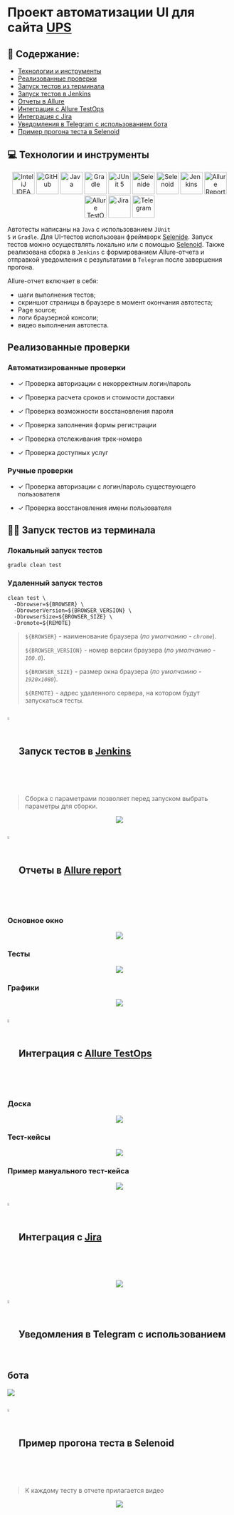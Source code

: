 <h1 >Проект автоматизации UI для сайта <a href="https://www.ups.com">UPS</a></h1>

## :pushpin: Содержание:

* <a href="#tools">Технологии и инструменты</a>
* <a href="#cases">Реализованные проверки</a>
* <a href="#console">Запуск тестов из терминала</a>
* <a href="#jenkins">Запуск тестов в Jenkins</a>
* <a href="#allure">Отчеты в Allure</a>
* <a href="#testops">Интеграция с Allure TestOps</a>
* <a href="#testops">Интеграция с Jira</a>
* <a href="#telegram">Уведомления в Telegram с использованием бота</a>
* <a href="#video">Пример прогона теста в Selenoid</a>

<a id="tools"></a>
## :computer: Технологии и инструменты

<div align="center">
<a href="https://www.jetbrains.com/idea/"><img alt="InteliJ IDEA" height="50" src="images/logo/Intelij_IDEA.svg" width="50"/></a>
<a href="https://github.com/"><img alt="GitHub" height="50" src="images/logo/GitHub.svg" width="50"/></a>  
<a href="https://www.java.com/"><img alt="Java" height="50" src="images/logo/Java.svg" width="50"/></a>
<a href="https://gradle.org/"><img alt="Gradle" height="50" src="images/logo/Gradle.svg" width="50"/></a>  
<a href="https://junit.org/junit5/"><img alt="JUnit 5" height="50" src="images/logo/JUnit5.svg" width="50"/></a>
<a href="https://selenide.org/"><img alt="Selenide" height="50" src="images/logo/Selenide.svg" width="50"/></a>
<a href="https://aerokube.com/selenoid/"><img alt="Selenoid" height="50" src="images/logo/Selenoid.svg" width="50"/></a>
<a href="https://www.jenkins.io/"><img alt="Jenkins" height="50" src="images/logo/Jenkins.svg" width="50"/></a>
<a href="https://github.com/allure-framework/"><img alt="Allure Report" height="50" src="images/logo/Allure_Report.svg" width="50"/></a>
<a href="https://qameta.io/"><img alt="Allure TestOps" height="50" src="images/logo/AllureTestOps.svg " width="50"/></a>
<a href="https://www.atlassian.com/software/jira"><img alt="Jira" height="50" src="images/logo/Jira.png" width="50"/></a>  
<a href="https://telegram.org/"><img alt="Telegram" height="50" src="images/logo/Telegram.svg" width="50"/></a>
</div>

Автотесты написаны на <code>Java</code> с использованием <code>JUnit 5</code> и <code>Gradle</code>.
Для UI-тестов использован фреймворк [Selenide](https://selenide.org/).
Запуск тестов можно осуществлять локально или с помощью [Selenoid](https://aerokube.com/selenoid/).
Также реализована сборка в <code>Jenkins</code> с формированием Allure-отчета и отправкой уведомления с результатами в <code>Telegram</code> после завершения прогона.

Allure-отчет включает в себя:
* шаги выполнения тестов;
* скриншот страницы в браузере в момент окончания автотеста;
* Page source;
* логи браузерной консоли;
* видео выполнения автотеста.

<a id="cases"></a>
## Реализованные проверки

### Автоматизированные проверки
- ✓ Проверка авторизации с некорректным логин/пароль

- ✓ Проверка расчета сроков и стоимости доставки

- ✓ Проверка возможности восстановления пароля

- ✓ Проверка заполнения формы регистрации

- ✓ Проверка отслеживания трек-номера

- ✓ Проверка доступных услуг

### Ручные проверки
- ✓ Проверка авторизации с логин/пароль существующего пользователя

- ✓ Проверка восстановления имени пользователя


<a id="console"></a>
## :running_woman: Запуск тестов из терминала
### Локальный запуск тестов

```
gradle clean test 
```

### Удаленный запуск тестов

```
clean test \
  -Dbrowser=${BROWSER} \
  -DbrowserVersion=${BROWSER_VERSION} \
  -DbrowserSize=${BROWSER_SIZE} \
  -Dremote=${REMOTE}
```

> `${BROWSER}` - наименование браузера (_по умолчанию - <code>chrome</code>_).
>
> `${BROWSER_VERSION}` - номер версии браузера (_по умолчанию - <code>100.0</code>_).
>
> `${BROWSER_SIZE}` - размер окна браузера (_по умолчанию - <code>1920x1080</code>_).
>
> `${REMOTE}` - адрес удаленного сервера, на котором будут запускаться тесты.

<a id="jenkins"></a>
## <img width="4%" style="vertical-align:middle" title="Jenkins" src="images/logo/Jenkins.svg"> Запуск тестов в <a target="_blank" href="https://jenkins.autotests.cloud/job/OGaidukova-ups-autotests/"> Jenkins </a>

> Сборка с параметрами позволяет перед запуском выбрать параметры для сборки.

<p align="center">
<img src="images/screenshots/jenkins.png"/></a>
</p>

<a id="allure"></a>
## <img width="4%" style="vertical-align:middle" title="Allure Report" src="images/logo/Allure_Report.svg"> Отчеты в <a target="_blank" href="https://jenkins.autotests.cloud/job/OGaidukova-ups-autotests/9/allure/"> Allure report </a>

### Основное окно

<p align="center">
<img src="images/screenshots/AllureOverview.png">
</p>

### Тесты

<p align="center">
<img src="images/screenshots/AllureBehaviors.png">
</p>

### Графики

<p align="center">
<img src="images/screenshots/AllureGraphs.png">
</p>

<a id="testops"></a>
## <img width="4%" style="vertical-align:middle" title="Allure Report" src="images/logo/AllureTestOps.svg "> Интеграция с <a target="_blank" href="https://allure.autotests.cloud/project/1889/test-cases?treeId=3631"> Allure TestOps </a>

### Доска
<p align="center">
<img src="images/screenshots/AllureTestOpsDashboard.png">
</p>

### Тест-кейсы
<p align="center">
<img src="images/screenshots/AllureTestCases.png">
</p>

### Пример мануального тест-кейса
<p align="center">
<img src="images/screenshots/AllureTestOpsManualTest.png">
</p>


<a id="jira"></a>
## <img width="4%" style="vertical-align:middle" title="Allure Report" src="images/logo/Jira.png"> Интеграция с <a target="_blank" href="https://jira.autotests.cloud/browse/HOMEWORK-540"> Jira </a>
<p align="center">
<img src="images/screenshots/Jira.png">
</p>

<a id="telegram"></a>
## <img width="4%" style="vertical-align:middle" title="Allure Report" src="images/logo/Telegram.svg"> Уведомления в Telegram с использованием бота

<p>
<img src="images/screenshots/TelegramBot.png">
</p>

<a id="video"></a>
## <img width="4%" style="vertical-align:middle" title="Allure Report" src="images/logo/Selenoid.svg"> Пример прогона теста в Selenoid

> К каждому тесту в отчете прилагается видео
<p align="center">
  <img src="images/video/video.gif">
</p>